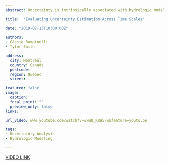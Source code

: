 ```yaml
---
abstract: Uncertainty is intrinsically associated with hydrologic modeling and should be considered in research and operational applications that utilize hydrologic models; otherwise, the value of a hydrologic prediction to support decision-making processes may be limited. In this sense, uncertainty estimation has been the subject of several studies in hydrological research and different techniques have emerged to address uncertainty in model predictions. Besides the concerns regarding quantifying uncertainty, other researchers have studied the sources and the nature of uncertainty in hydrologic simulations. However, there are still few studies that address how the time scale of the input data and of the model processing can affect uncertainty estimation in hydrologic simulations. In this context, this work evaluates, for a case study in a Brazilian watershed, how the time scale of the data used in a rainfall-runoff model affects model predictions. The simulations applied the SMAP rainfall-runoff model for daily and monthly time steps and the DREAM algorithm was used to assess the uncertainty for the model parameters and the simulated flow. Model residuals were evaluated across monthly and daily time scales to explore the variability in behavior across time. The results demonstrated that not only can the model parameters be significantly affected depending on the time resolution, but so can the behavior of the residuals. In addition, it was observed that the use of a flexible likelihood function such as the Generalized Likelihood Function appears to be an effective strategy to capture the residuals behavior regardless the flow time scale adopted.

title:  'Evaluating Uncertainty Estimation Across Time Scales'

date: "2019-07-13T10:00:00Z"  
 
authors:
- Cássio Rampinelli
- Tyler Smith

address:
  city: Montreal
  country: Canada
  postcode: 
  region: Quebec
  street: 

featured: false
image:
  caption: 
  focal_point: ""
  preview_only: false
links:

url_video: www.youtube.com/watch?v=vwnQ_KRW5Fw&feature=youtu.be

tags:
- Uncertainty Analysis
- Hydrologic Modeling

---
```


[VIDEO LINK](http://www.youtube.com/watch?v=vwnQ_KRW5Fw&feature=youtu.be)


